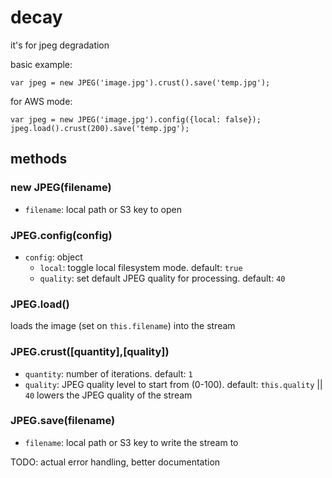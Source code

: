 # decay

it's for jpeg degradation

basic example:

`var jpeg = new JPEG('image.jpg').crust().save('temp.jpg');`

for AWS mode:

```
var jpeg = new JPEG('image.jpg').config({local: false});
jpeg.load().crust(200).save('temp.jpg');
```

## methods

### new JPEG(filename)
- `filename`: local path or S3 key to open

### JPEG.config(config)
- `config`: object
	- `local`: toggle local filesystem mode. default: `true`
	- `quality`: set default JPEG quality for processing. default: `40`

### JPEG.load()
loads the image (set on `this.filename`) into the stream

### JPEG.crust([quantity],[quality])
- `quantity`: number of iterations. default: `1`
- `quality`: JPEG quality level to start from (0-100). default: `this.quality` || `40`
lowers the JPEG quality of the stream

### JPEG.save(filename)
- `filename`: local path or S3 key to write the stream to

TODO: actual error handling, better documentation
